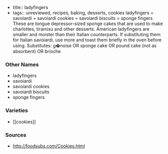 - title:: ladyfingers
- tags:: unreviewed, recipes, baking, desserts, cookies
ladyfingers = savoiardi = savoiardi cookies = savoiardi biscuits = sponge fingers These are tongue depressor-sized sponge cakes that are used to make charlottes, tiramisu and other desserts. American ladyfingers are smaller and moister than their Italian counterparts. If substituting them for Italian savoiardi, use more and toast them briefly in the oven before using. Substitutes: g�noise OR sponge cake OR pound cake (not as absorbent) OR brioche

### Other Names

* ladyfingers
* savoiardi
* savoiardi cookies
* savoiardi biscuits
* sponge fingers

### Varieties

* [[cookies]]

### Sources
* http://foodsubs.com/Cookies.html

